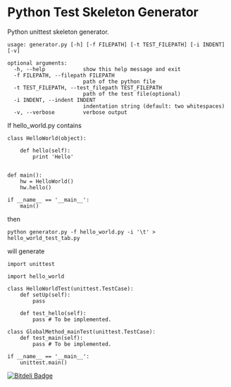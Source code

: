 Python Test Skeleton Generator
====================

Python unittest skeleton generator.
```
usage: generator.py [-h] [-f FILEPATH] [-t TEST_FILEPATH] [-i INDENT] [-v]

optional arguments:
  -h, --help            show this help message and exit
  -f FILEPATH, --filepath FILEPATH
                        path of the python file
  -t TEST_FILEPATH, --test_filepath TEST_FILEPATH
                        path of the test file(optional)
  -i INDENT, --indent INDENT
                        indentation string (default: two whitespaces)
  -v, --verbose         verbose output
```

If hello_world.py contains 
```
class HelloWorld(object):

	def hello(self):
		print 'Hello'


def main():
	hw = HelloWorld()
	hw.hello()

if __name__ == '__main__':
	main()
```

then
```
python generator.py -f hello_world.py -i '\t' > hello_world_test_tab.py
```

will generate
```
import unittest

import hello_world

class HelloWorldTest(unittest.TestCase):
	def setUp(self):
		pass 

	def test_hello(self):
		pass # To be implemented.

class GlobalMethod_mainTest(unittest.TestCase):
	def test_main(self):
		pass # To be implemented.

if __name__ == '__main__':
	unittest.main()
```


[![Bitdeli Badge](https://d2weczhvl823v0.cloudfront.net/ashishb/python_test_skeleton/trend.png)](https://bitdeli.com/free "Bitdeli Badge")

